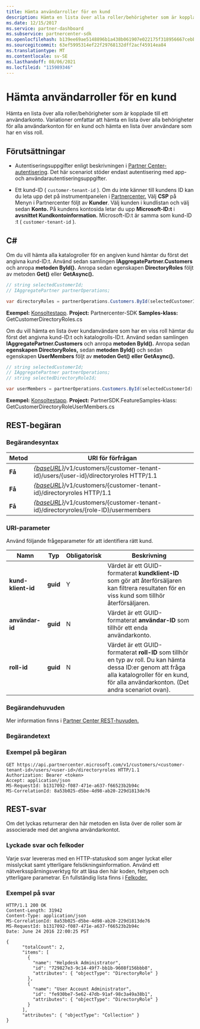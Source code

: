 ```yaml
---
title: Hämta användarroller för en kund
description: Hämta en lista över alla roller/behörigheter som är kopplade till ett användarkonto. Variationer omfattar att hämta en lista över alla behörigheter för alla användarkonton för en kund och hämta en lista över användare som har en viss roll.
ms.date: 12/15/2017
ms.service: partner-dashboard
ms.subservice: partnercenter-sdk
ms.openlocfilehash: b139ee69ae5148896b1a438b061907e022175f318956667cebb91ead15b863f6
ms.sourcegitcommit: 63ef5995314ef22f29768132dff2acf45914ea84
ms.translationtype: MT
ms.contentlocale: sv-SE
ms.lasthandoff: 08/06/2021
ms.locfileid: "115989346"
---
```

# <a name="get-user-roles-for-a-customer"></a>Hämta användarroller för en kund

Hämta en lista över alla roller/behörigheter som är kopplade till ett användarkonto. Variationer omfattar att hämta en lista över alla behörigheter för alla användarkonton för en kund och hämta en lista över användare som har en viss roll.

## <a name="prerequisites"></a>Förutsättningar

- Autentiseringsuppgifter enligt beskrivningen i [Partner Center-autentisering](partner-center-authentication.md). Det här scenariot stöder endast autentisering med app- och användarautentiseringsuppgifter.

- Ett kund-ID ( `customer-tenant-id` ). Om du inte känner till kundens ID kan du leta upp det på instrumentpanelen i [Partnercenter.](https://partner.microsoft.com/dashboard) Välj **CSP** på Menyn i Partnercenter följt av **Kunder**. Välj kunden i kundlistan och välj sedan **Konto.** På kundens kontosida letar du upp **Microsoft-ID:t** i **avsnittet Kundkontoinformation.** Microsoft-ID:t är samma som kund-ID :t ( `customer-tenant-id` ).

## <a name="c"></a>C\#

Om du vill hämta alla katalogroller för en angiven kund hämtar du först det angivna kund-ID:t. Använd sedan samlingen **IAggregatePartner.Customers** och anropa **metoden ById().** Anropa sedan egenskapen **DirectoryRoles** följt av metoden **Get()** eller **GetAsync().**

``` csharp
// string selectedCustomerId;
// IAggregatePartner partnerOperations;

var directoryRoles = partnerOperations.Customers.ById(selectedCustomerId).DirectoryRoles.Get();
```

**Exempel:** [Konsoltestapp](console-test-app.md). **Project:** Partnercenter-SDK **Samples-klass:** GetCustomerDirectoryRoles.cs

Om du vill hämta en lista över kundanvändare som har en viss roll hämtar du först det angivna kund-ID:t och katalogrolls-ID:t. Använd sedan samlingen **IAggregatePartner.Customers** och anropa **metoden ById().** Anropa sedan **egenskapen DirectoryRoles,** sedan **metoden ById()** och sedan egenskapen **UserMembers** följt av **metoden Get()** **eller GetAsync().**

``` csharp
// string selectedCustomerId;
// IAggregatePartner partnerOperations;
// string selectedDirectoryRoleId;

var userMembers = partnerOperations.Customers.ById(selectedCustomerId).DirectoryRoles.ById(selectedDirectoryRoleId).UserMembers.Get();
```

**Exempel:** [Konsoltestapp](console-test-app.md). **Project:** PartnerSDK.FeatureSamples-klass: GetCustomerDirectoryRoleUserMembers.cs 

## <a name="rest-request"></a>REST-begäran

### <a name="request-syntax"></a>Begärandesyntax

| Metod  | URI för förfrågan                                                                                                           |
|---------|-----------------------------------------------------------------------------------------------------------------------|
| **Få** | [*{baseURL}*](partner-center-rest-urls.md)/v1/customers/{customer-tenant-id}/users/{user-id}/directoryroles HTTP/1.1 |
| **Få** | [*{baseURL}*](partner-center-rest-urls.md)/v1/customers/{customer-tenant-id}/directoryroles HTTP/1.1                 |
| **Få** | [*{baseURL}*](partner-center-rest-urls.md)/v1/customers/{customer-tenant-id}/directoryroles/{role-ID}/usermembers    |

### <a name="uri-parameter"></a>URI-parameter

Använd följande frågeparameter för att identifiera rätt kund.

| Namn                   | Typ     | Obligatorisk | Beskrivning                                                                                                                                                                                                 |
|------------------------|----------|----------|-------------------------------------------------------------------------------------------------------------------------------------------------------------------------------------------------------------|
| **kund-klient-id** | **guid** | Y        | Värdet är ett GUID-formaterat **kundklient-ID** som gör att återförsäljaren kan filtrera resultaten för en viss kund som tillhör återförsäljaren.                                                      |
| **användar-id**            | **guid** | N        | Värdet är ett GUID-formaterat **användar-ID** som tillhör ett enda användarkonto.                                                                                                                            |
| **roll-id**            | **guid** | N        | Värdet är ett GUID-formaterat **roll-ID** som tillhör en typ av roll. Du kan hämta dessa ID:er genom att fråga alla katalogroller för en kund, för alla användarkonton. (Det andra scenariot ovan). |

### <a name="request-headers"></a>Begärandehuvuden

Mer information finns i [Partner Center REST-huvuden.](headers.md)

### <a name="request-body"></a>Begärandetext

### <a name="request-example"></a>Exempel på begäran

```http
GET https://api.partnercenter.microsoft.com/v1/customers/<customer-tenant-id>/users/<user-id>/directoryroles HTTP/1.1
Authorization: Bearer <token>
Accept: application/json
MS-RequestId: b1317092-f087-471e-a637-f66523b2b94c
MS-CorrelationId: 8a53b025-d5be-4d98-ab20-229d1813de76
```

## <a name="rest-response"></a>REST-svar

Om det lyckas returnerar den här metoden en lista över de roller som är associerade med det angivna användarkontot.

### <a name="response-success-and-error-codes"></a>Lyckade svar och felkoder

Varje svar levereras med en HTTP-statuskod som anger lyckat eller misslyckat samt ytterligare felsökningsinformation. Använd ett nätverksspårningsverktyg för att läsa den här koden, feltypen och ytterligare parametrar. En fullständig lista finns i [Felkoder.](error-codes.md)

### <a name="response-example"></a>Exempel på svar

```http
HTTP/1.1 200 OK
Content-Length: 31942
Content-Type: application/json
MS-CorrelationId: 8a53b025-d5be-4d98-ab20-229d1813de76
MS-RequestId: b1317092-f087-471e-a637-f66523b2b94c
Date: June 24 2016 22:00:25 PST

{
      "totalCount": 2,
      "items": [
        {
          "name": "Helpdesk Administrator",
          "id": "729827e3-9c14-49f7-bb1b-9608f156bbb8",
          "attributes": { "objectType": "DirectoryRole" }
        },
        {
          "name": "User Account Administrator",
          "id": "fe930be7-5e62-47db-91af-98c3a49a38b1",
          "attributes": { "objectType": "DirectoryRole" }
        }
      ],
      "attributes": { "objectType": "Collection" }
}
```
